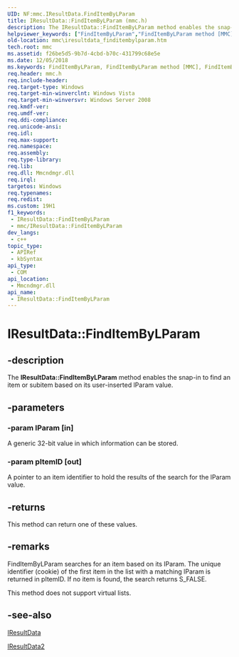 ```yaml
---
UID: NF:mmc.IResultData.FindItemByLParam
title: IResultData::FindItemByLParam (mmc.h)
description: The IResultData::FindItemByLParam method enables the snap-in to find an item or subitem based on its user-inserted lParam value.
helpviewer_keywords: ["FindItemByLParam","FindItemByLParam method [MMC]","FindItemByLParam method [MMC]","IResultData interface","FindItemByLParam method [MMC]","IResultData2 interface","IResultData interface [MMC]","FindItemByLParam method","IResultData.FindItemByLParam","IResultData2 interface [MMC]","FindItemByLParam method","IResultData2::FindItemByLParam","IResultData::FindItemByLParam","_slate_iresultdata_finditembylparam","mmc.iresultdata_finditembylparam","mmc/IResultData2::FindItemByLParam","mmc/IResultData::FindItemByLParam"]
old-location: mmc\iresultdata_finditembylparam.htm
tech.root: mmc
ms.assetid: f26be5d5-9b7d-4cbd-b70c-431799c68e5e
ms.date: 12/05/2018
ms.keywords: FindItemByLParam, FindItemByLParam method [MMC], FindItemByLParam method [MMC],IResultData interface, FindItemByLParam method [MMC],IResultData2 interface, IResultData interface [MMC],FindItemByLParam method, IResultData.FindItemByLParam, IResultData2 interface [MMC],FindItemByLParam method, IResultData2::FindItemByLParam, IResultData::FindItemByLParam, _slate_iresultdata_finditembylparam, mmc.iresultdata_finditembylparam, mmc/IResultData2::FindItemByLParam, mmc/IResultData::FindItemByLParam
req.header: mmc.h
req.include-header: 
req.target-type: Windows
req.target-min-winverclnt: Windows Vista
req.target-min-winversvr: Windows Server 2008
req.kmdf-ver: 
req.umdf-ver: 
req.ddi-compliance: 
req.unicode-ansi: 
req.idl: 
req.max-support: 
req.namespace: 
req.assembly: 
req.type-library: 
req.lib: 
req.dll: Mmcndmgr.dll
req.irql: 
targetos: Windows
req.typenames: 
req.redist: 
ms.custom: 19H1
f1_keywords:
 - IResultData::FindItemByLParam
 - mmc/IResultData::FindItemByLParam
dev_langs:
 - c++
topic_type:
 - APIRef
 - kbSyntax
api_type:
 - COM
api_location:
 - Mmcndmgr.dll
api_name:
 - IResultData::FindItemByLParam
---
```


# IResultData::FindItemByLParam


## -description

The <b>IResultData::FindItemByLParam</b> method enables the snap-in to find an item or subitem based on its user-inserted lParam value.

## -parameters

### -param lParam [in]

A generic 32-bit value in which information can be stored.

### -param pItemID [out]

A pointer to an item identifier to hold the results of the search for the lParam value.

## -returns

This method can return one of these values.

## -remarks

FindItemByLParam searches for an item based on its lParam. The unique identifier (cookie) of the first item in the list with a matching lParam is returned in pItemID. If no item is found, the search returns S_FALSE.

This method does not support virtual lists.

## -see-also

<a href="/windows/desktop/api/mmc/nn-mmc-iresultdata">IResultData</a>



<a href="/windows/desktop/api/mmc/nn-mmc-iresultdata2">IResultData2</a>

